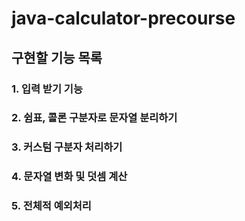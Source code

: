# java-calculator-precourse

## 구현할 기능 목록
### 1. 입력 받기 기능
### 2. 쉼표, 콜론 구분자로 문자열 분리하기
### 3. 커스텀 구분자 처리하기
### 4. 문자열 변화 및 덧셈 계산
### 5. 전체적 예외처리